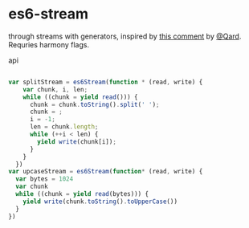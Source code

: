 es6-stream
===

through streams with generators, inspired by [this comment](https://github.com/node-forward/roadmap/issues/1#issuecomment-58576015) by [@Qard](https://github.com/Qard).   Requries harmony flags.

api

```js

var splitStream = es6Stream(function * (read, write) {
    var chunk, i, len;
    while ((chunk = yield read())) {
      chunk = chunk.toString().split(' ');
      chunk = ;
      i = -1;
      len = chunk.length;
      while (++i < len) {
        yield write(chunk[i]);
      }
    }
  })
var upcaseStream = es6Stream(function* (read, write) {
  var bytes = 1024
  var chunk
  while ((chunk = yield read(bytes))) {
    yield write(chunk.toString().toUpperCase())
  }
})
```